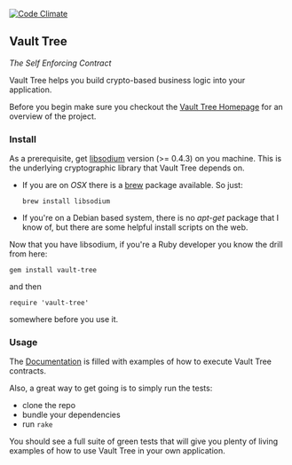 [![Code Climate](https://codeclimate.com/github/VaultTree/vault-tree.png)](https://codeclimate.com/github/VaultTree/vault-tree)

## Vault Tree

_The Self Enforcing Contract_

Vault Tree helps you build crypto-based business logic into your application.

Before you begin make sure you checkout the [Vault Tree Homepage] for an overview of the project.

[Vault Tree Homepage]: http://vault-tree.org

### Install

As a prerequisite, get [libsodium] version (>= 0.4.3) on you machine. This is the underlying cryptographic library that Vault Tree depends on.

[libsodium]: https://github.com/jedisct1/libsodium

* If you are on _OSX_ there is a [brew] package available. So just:

  ```
  brew install libsodium
  ```

[brew]: http://brew.sh/

* If you're on a Debian based system, there is no _apt-get_ package that I know of, but there
  are some helpful install scripts on the web.

Now that you have libsodium, if you're a Ruby developer you know the drill from here:

```
gem install vault-tree
```

and then

```
require 'vault-tree'
```

somewhere before you use it.

### Usage

The [Documentation] is filled with examples of how to execute Vault Tree contracts.

Also, a great way to get going is to simply run the tests:

* clone the repo
* bundle your dependencies
* run `rake`

You should see a full suite of green tests that will give you plenty of living
examples of how to use Vault Tree in your own application.

[Documentation]: https://www.relishapp.com/vault-tree/vault-tree/docs
